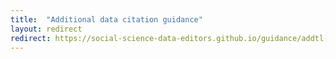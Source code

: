 ```yaml
---
title:  "Additional data citation guidance"
layout: redirect
redirect: https://social-science-data-editors.github.io/guidance/addtl-data-citation-guidance.html
---
```

